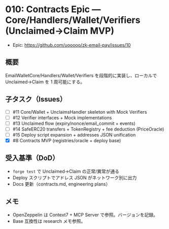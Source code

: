 # 010: Contracts Epic — Core/Handlers/Wallet/Verifiers (Unclaimed→Claim MVP)

- Epic: https://github.com/uooooo/zk-email-pay/issues/10

## 概要
EmailWalletCore/Handlers/Wallet/Verifiers を段階的に実装し、ローカルで Unclaimed→Claim を 1 周可能にする。

## 子タスク（Issues）
- [ ] #11 Core/Wallet + UnclaimsHandler skeleton with Mock Verifiers
- [ ] #12 Verifier interfaces + Mock implementations
- [ ] #13 Unclaimed flow (expiry/nonce/email_commit + events)
- [ ] #14 SafeERC20 transfers + TokenRegistry + fee deduction (PriceOracle)
- [ ] #15 Deploy script expansion + addresses JSON unification
- [x] #8 Contracts MVP (registries/oracle + deploy base)

## 受入基準（DoD）
- `forge test` で Unclaimed→Claim の正常/異常が通る
- Deploy スクリプトでアドレス JSON がネットワーク別に出力
- Docs 更新（contracts.md, engineering plans）

## メモ
- OpenZeppelin は Context7 + MCP Server で参照。バージョンを記録。
- Base 互換性は research メモ参照。
